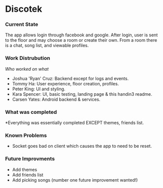 # Discotek #
### Current State ###
The app allows login through facebook and google.  After login, user is sent to the floor and may choose a room or create their own.
From a room there is a chat, song list, and viewable profiles.

### Work Distrubution ###
_Who worked on what_

* Joshua 'Ryan' Cruz: Backend except for logs and events.
* Tommy Ha: User experience, floor creation, profiles.
* Peter King: UI and styling. 
* Kara Spencer: UI, basic testing, landing page & this handin3 readme.
* Carsen Yates: Android backend & services. 

### What was completed ###
*Everything was essentially completed EXCEPT themes, friends list. 
 
### Known Problems ###
* Socket goes bad on client which causes the app to need to be reset.

### Future Improvments ###
* Add themes
* Add friends list
* Add picking songs (number one future improvement wanted!)
